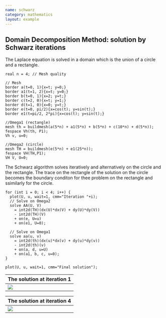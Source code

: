 ```yaml
---
name: schwarz
category: mathematics
layout: example
---
```


## Domain Decomposition Method: solution by Schwarz iterations
The Laplace equation is solved in a domain which is the union of a circle and a rectangle.  
~~~freefem
real n = 4; // Mesh quality

// Mesh
border a(t=0, 1){x=t; y=0;}
border a1(t=1, 2){x=t; y=0;}
border b(t=0, 1){x=2; y=t;}
border c(t=2, 0){x=t; y=1;}
border d(t=1, 0){x=0; y=t;}
border e(t=0, pi/2){x=cos(t); y=sin(t);}
border e1(t=pi/2, 2*pi){x=cos(t); y=sin(t);}

//Omega1 (rectangle)
mesh th = buildmesh(a(5*n) + a1(5*n) + b(5*n) + c(10*n) + d(5*n));
fespace Vh(th, P1);
Vh v, u=0;

//Omega2 (circle)
mesh TH = buildmesh(e(5*n) + e1(25*n));
fespace VH(TH,P1);
VH V, U=0;
~~~
The Schwarz algorithm solves iteratively and alternatively on the circle and the rectangle. The trace on the rectangle of the solution on the circle becomes the boundary conditon for thee problem on the rectangle and ssimilarly for the circle.
~~~freefem
for (int i = 0; i < 4; i++) {
  plot(U, u, wait=1, cmm="Iteration "+i);
  // Solve on Omega2
  solve AA(U, V)
    = int2d(TH)(dx(U)*dx(V) + dy(U)*dy(V))
    - int2d(TH)(V)
    + on(e, U=u)
    + on(e1, U=0);

  // Solve on Omega1
  solve aa(u, v)
    = int2d(th)(dx(u)*dx(v) + dy(u)*dy(v))
    - int2d(th)(v)
    + on(a, d, u=U)
    + on(a1, b, c, u=0);
}

plot(U, u, wait=1, cmm="Final solution");
~~~

| The solution at iteration 1 |
| --------------------------- |
| ![][_solone]                |

| The solution at iteration 4 |
| --------------------------- |
| ![][_solfour]               |

[_solone]: https://raw.githubusercontent.com/phtournier/ffmdtest/refs/heads/main/md/figures/schwarz/solone.png

[_solfour]: https://raw.githubusercontent.com/phtournier/ffmdtest/refs/heads/main/md/figures/schwarz/solfour.png
